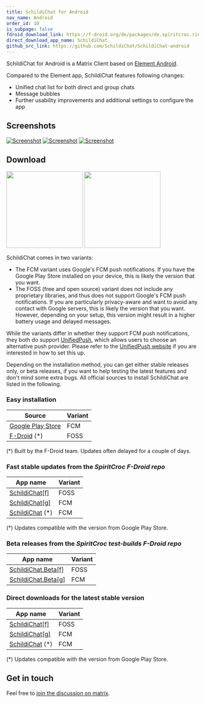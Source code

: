 ```yaml
---
title: SchildiChat for Android
nav_name: Android
order_id: 10
is_subpage: false
fdroid_download_link: https://f-droid.org/de/packages/de.spiritcroc.riotx/
direct_download_app_name: SchildiChat
github_src_link: https://github.com/SchildiChat/SchildiChat-android
---
```


SchildiChat for Android is a Matrix Client based on [Element Android](https://github.com/vector-im/riotX-android).

Compared to the Element app, SchildiChat features following changes:
- Unified chat list for both direct and group chats
- Message bubbles
- Further usability improvements and additional settings to configure the app


## Screenshots

<div class="screenshot-container">
<!--
<img alt="Screenshot" src="android/1_en-US.png" class="phone_screenshot" onclick="window.open(src, '_self');" />
-->
<a href="img/2_en-US.png" class="phone-screenshot"><img alt="Screenshot" src="img/2_en-US.png"></a>
<a href="img/3_en-US.png" class="phone-screenshot"><img alt="Screenshot" src="img/3_en-US.png"></a>
<a href="img/4_en-US.png" class="phone-screenshot"><img alt="Screenshot" src="img/4_en-US.png"></a>
</div>


## Download


<a href="https://play.google.com/store/apps/details?id=de.spiritcroc.riotx" alt="Get it on Google Play" target="_blank"><img src="https://play.google.com/intl/en_us/badges/images/generic/en_badge_web_generic.png" width="200"></a>
<a href="https://f-droid.org/packages/de.spiritcroc.riotx/" alt="Get it on F-Droid" target="_blank"><img src="https://fdroid.gitlab.io/artwork/badge/get-it-on.png" width="200"></a>


SchildiChat comes in two variants:

- The <span class="badge fcm">FCM</span> variant uses Google's FCM push notifications. If you have the Google Play Store installed on your device, this is likely the version that you want.
- The <span class="badge foss">FOSS</span> (free and open source) variant does not include any proprietary libraries, and thus does not support Google's FCM push notifications. If you are particularly privacy-aware and want to avoid any contact with Google servers, this is likely the version that you want. However, depending on your setup, this version might result in a higher battery usage and delayed messages.

While the variants differ in whether they support FCM push notifications, they both do support [UnifiedPush](https://unifiedpush.org/), which allows users to choose an alternative push provider. Please refer to the [UnifiedPush website](https://unifiedpush.org/) if you are interested in how to set this up.

Depending on the installation method, you can get either stable releases only, or beta releases, if you want to help testing the latest features and don't mind some extra bugs.
All official sources to install SchildiChat are listed in the following.


### Easy installation

|Source|Variant|
|------|-------|
|[Google Play Store](https://play.google.com/store/apps/details?id=de.spiritcroc.riotx)|<span class="badge fcm">FCM</span>|
|[F-Droid](https://f-droid.org/de/packages/de.spiritcroc.riotx/) (\*)|<span class="badge foss">FOSS</span>|
(\*) Built by the F-Droid team. Updates often delayed for a couple of days.
<p/>


### Fast stable updates from the *SpiritCroc F-Droid repo*

|App name|Variant|
|--------|-------|
|[SchildiChat[f]](install-from-sc-fdroid-foss)|<span class="badge foss">FOSS</span>|
|[SchildiChat[g]](install-from-sc-fdroid-fcm)|<span class="badge fcm">FCM</span>|
|[SchildiChat](install-from-sc-fdroid) (\*)|<span class="badge fcm">FCM</span>|
(\*) Updates compatible with the version from Google Play Store.
<p/>


### Beta releases from the *SpiritCroc test-builds F-Droid repo*

|App name|Variant|
|--------|-------|
|[SchildiChat.Beta[f]](https://s2.spiritcroc.de/testing/fdroid/repo?fingerprint=52d03f2fab785573bb295c7ab270695e3a1bdd2adc6a6de8713250b33f231225)|<span class="badge foss">FOSS</span>|
|[SchildiChat.Beta[g]](https://s2.spiritcroc.de/testing/fdroid/repo?fingerprint=52d03f2fab785573bb295c7ab270695e3a1bdd2adc6a6de8713250b33f231225)|<span class="badge fcm">FCM</span>|
<p/>


### Direct downloads for the latest stable version

|App name|Variant|
|--------|-------|
|[SchildiChat[f]](https://s2.spiritcroc.de/fdroid/SchildiChat[f].apk)|<span class="badge foss">FOSS</span>|
|[SchildiChat[g]](https://s2.spiritcroc.de/fdroid/SchildiChat[g].apk)|<span class="badge fcm">FCM</span>|
|[SchildiChat](https://s2.spiritcroc.de/fdroid/SchildiChat.apk) (\*)|<span class="badge fcm">FCM</span>|
(\*) Updates compatible with the version from Google Play Store.
<p/>


## Get in touch
Feel free to [join the discussion on matrix](https://matrix.to/#/#schildichat-android:matrix.org).
